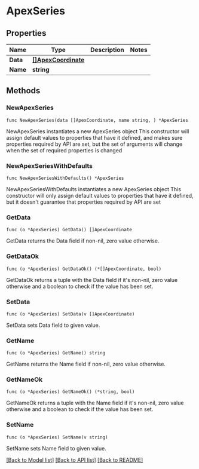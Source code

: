 # ApexSeries

## Properties

Name | Type | Description | Notes
------------ | ------------- | ------------- | -------------
**Data** | [**[]ApexCoordinate**](ApexCoordinate.md) |  | 
**Name** | **string** |  | 

## Methods

### NewApexSeries

`func NewApexSeries(data []ApexCoordinate, name string, ) *ApexSeries`

NewApexSeries instantiates a new ApexSeries object
This constructor will assign default values to properties that have it defined,
and makes sure properties required by API are set, but the set of arguments
will change when the set of required properties is changed

### NewApexSeriesWithDefaults

`func NewApexSeriesWithDefaults() *ApexSeries`

NewApexSeriesWithDefaults instantiates a new ApexSeries object
This constructor will only assign default values to properties that have it defined,
but it doesn't guarantee that properties required by API are set

### GetData

`func (o *ApexSeries) GetData() []ApexCoordinate`

GetData returns the Data field if non-nil, zero value otherwise.

### GetDataOk

`func (o *ApexSeries) GetDataOk() (*[]ApexCoordinate, bool)`

GetDataOk returns a tuple with the Data field if it's non-nil, zero value otherwise
and a boolean to check if the value has been set.

### SetData

`func (o *ApexSeries) SetData(v []ApexCoordinate)`

SetData sets Data field to given value.


### GetName

`func (o *ApexSeries) GetName() string`

GetName returns the Name field if non-nil, zero value otherwise.

### GetNameOk

`func (o *ApexSeries) GetNameOk() (*string, bool)`

GetNameOk returns a tuple with the Name field if it's non-nil, zero value otherwise
and a boolean to check if the value has been set.

### SetName

`func (o *ApexSeries) SetName(v string)`

SetName sets Name field to given value.



[[Back to Model list]](../README.md#documentation-for-models) [[Back to API list]](../README.md#documentation-for-api-endpoints) [[Back to README]](../README.md)


